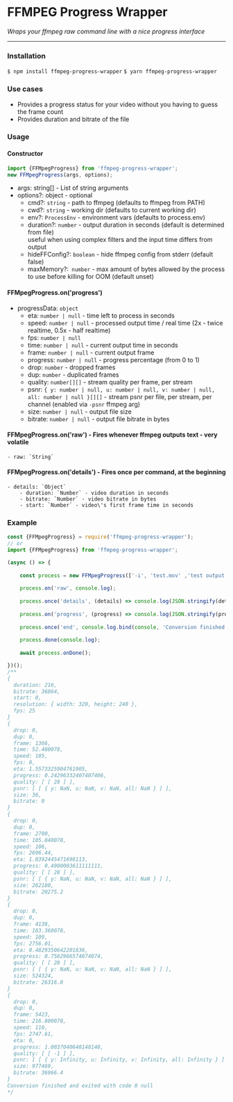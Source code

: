 # FFMPEG Progress Wrapper
_Wraps your ffmpeg raw command line with a nice progress interface_
___

### Installation
`$ npm install ffmpeg-progress-wrapper`
`$ yarn ffmpeg-progress-wrapper`

### Use cases
- Provides a progress status for your video without you having to guess the frame count
- Provides duration and bitrate of the file

### Usage

#### Constructor

```typescript
import {FFMpegProgress} from 'ffmpeg-progress-wrapper';
new FFMpegProgress(args, options);
```

- args: string[] - List of string arguments
- options?: object - optional
  - cmd?: `string` - path to ffmpeg (defaults to ffmpeg from PATH)
  - cwd?: `string` - working dir (defaults to current working dir)
  - env?: `ProcessEnv` - environment vars (defaults to process.env) 
  - duration?: `number` - output duration in seconds (default is determined from file)  
                        useful when using complex filters and the input time differs from output
  - hideFFConfig?: `boolean` - hide ffmpeg config from stderr (default false)
  - maxMemory?:` number` - max amount of bytes allowed by the process to use before killing for OOM (default unset)
  
#### FFMpegProgress.on('progress')
- progressData: `object`
  - eta: `number | null` - time left to process in seconds
  - speed: `number | null` - processed output time / real time (2x - twice realtime, 0.5x - half realtime)
  - fps: `number | null`
  - time: `number | null` - current output time in seconds
  - frame: `number | null` - current output frame
  - progress: `number | null` - progress percentage (from 0 to 1)
  - drop: `number` - dropped frames
  - dup: `number` - duplicated frames
  - quality: `number[][]` - stream quality per frame, per stream
  - psnr: `{ y: number | null, u: number | null, v: number | null, all: number | null }[][]` - stream psnr per file, per stream, per channel (enabled via `-psnr` ffmpeg arg)
  - size: `number | null` - output file size
  - bitrate: `number | null` - output file bitrate in bytes
 

#### FFMpegProgress.on('raw') - Fires whenever ffmpeg outputs text - very volatile
    - raw: `String`
        
#### FFMpegProgress.on('details') - Fires once per command, at the beginning
    - details: `Object`
        - duration: `Number` - video duration in seconds
        - bitrate: `Number` - video bitrate in bytes
        - start: `Number` - video\'s first frame time in seconds 
 
### Example

```javascript
const {FFMpegProgress} = require('ffmpeg-progress-wrapper');
// or
import {FFMpegProgress} from 'ffmpeg-progress-wrapper';

(async () => {
  
    const process = new FFMpegProgress(['-i', 'test.mov' ,'test output.mp4']);
    
    process.on('raw', console.log);
    
    process.once('details', (details) => console.log(JSON.stringify(details));
    
    process.on('progress', (progress) => console.log(JSON.stringify(progress));
    
    process.once('end', console.log.bind(console, 'Conversion finished and exited with code'));
    
    process.done(console.log);
    
    await process.onDone();

})();
/**
{
  duration: 216,
  bitrate: 36864,
  start: 0,
  resolution: { width: 320, height: 240 },
  fps: 25
}
{
  drop: 0,
  dup: 0,
  frame: 1366,
  time: 52.480078,
  speed: 105,
  fps: 0,
  eta: 1.5573325904761905,
  progress: 0.24296332407407406,
  quality: [ [ 28 ] ],
  psnr: [ [ { y: NaN, u: NaN, v: NaN, all: NaN } ] ],
  size: 36,
  bitrate: 0
}
{
  drop: 0,
  dup: 0,
  frame: 2700,
  time: 105.840078,
  speed: 106,
  fps: 2696.44,
  eta: 1.0392445471698113,
  progress: 0.4900003611111111,
  quality: [ [ 28 ] ],
  psnr: [ [ { y: NaN, u: NaN, v: NaN, all: NaN } ] ],
  size: 262180,
  bitrate: 20275.2
}
{
  drop: 0,
  dup: 0,
  frame: 4138,
  time: 163.360078,
  speed: 109,
  fps: 2756.01,
  eta: 0.4829350642201836,
  progress: 0.7562966574074074,
  quality: [ [ 28 ] ],
  psnr: [ [ { y: NaN, u: NaN, v: NaN, all: NaN } ] ],
  size: 524324,
  bitrate: 26316.8
}
{
  drop: 0,
  dup: 0,
  frame: 5423,
  time: 216.800078,
  speed: 110,
  fps: 2747.61,
  eta: 0,
  progress: 1.0037040648148148,
  quality: [ [ -1 ] ],
  psnr: [ [ { y: Infinity, u: Infinity, v: Infinity, all: Infinity } ] ],
  size: 977469,
  bitrate: 36966.4
}
Conversion finished and exited with code 0 null
*/
```